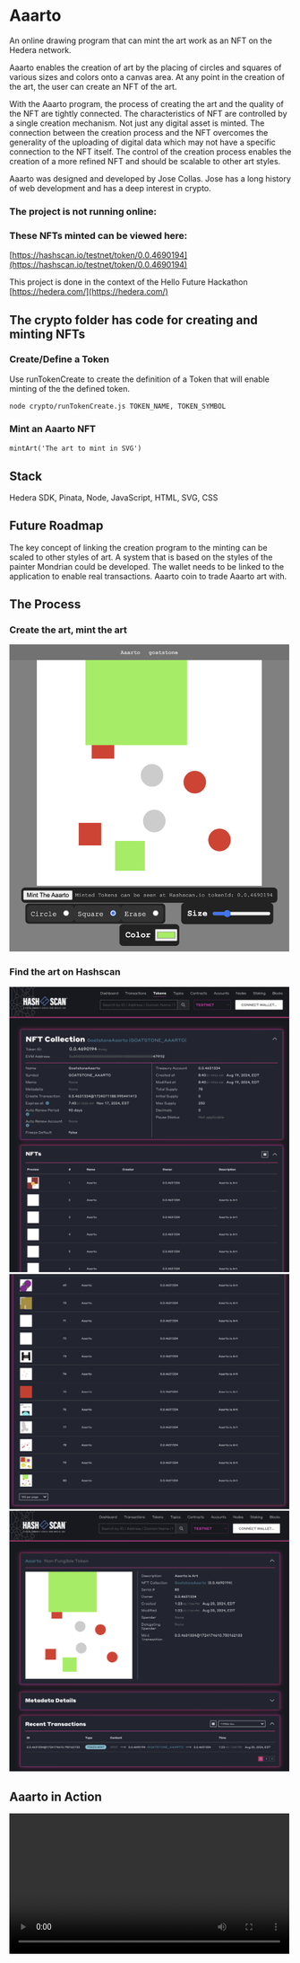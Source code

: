 # Aaarto

An online drawing program that can mint the art work as an NFT on the Hedera network. 

Aaarto enables the creation of art by the placing of circles and squares of various sizes and colors onto a canvas area. At any point in the creation of the art, the user can create an NFT of the art.

With the Aaarto program, the process of creating the art and the quality of the NFT are tightly connected. The characteristics of NFT are controlled by a single creation mechanism. Not just any digital asset is minted. The connection between the creation process and the NFT overcomes the generality of the uploading of digital data which may not have a specific connection to the NFT itself. The control of the creation process enables the creation of a more refined NFT and should be scalable to other art styles.  

Aaarto was designed and developed by Jose Collas. Jose has a long history of web development and has a deep interest in crypto.

### The project is not running online:


### These NFTs minted can be viewed here:

[https://hashscan.io/testnet/token/0.0.4690194](https://hashscan.io/testnet/token/0.0.4690194)

This project is done in the context of the Hello Future Hackathon [https://hedera.com/](https://hedera.com/)
 
## The crypto folder has code for creating and minting NFTs

### Create/Define a Token

Use runTokenCreate to create the definition of a Token that will enable minting of the the defined token.

```
node crypto/runTokenCreate.js TOKEN_NAME, TOKEN_SYMBOL
```

### Mint an Aaarto NFT
```
mintArt('The art to mint in SVG')
```
 	
## Stack
Hedera SDK, Pinata, Node, JavaScript, HTML, SVG, CSS

## Future Roadmap

The key concept of linking the creation program to the minting can be scaled to other styles of art. A system that is based on the styles of the painter Mondrian could be developed. The wallet needs to be linked to the application to enable real transactions. Aaarto coin to trade Aaarto art with.

## The Process

 ### Create the art, mint the art
<img src="art/aaarto_screen_4.png" width="500" />

### Find the art on Hashscan
<img src="art/aaarto_screen_2.png" width="500" />
<img src="art/aaarto_screen_1.png" width="500" />
<img src="art/aaarto_screen_3.png" width="500" />

## Aaarto in Action
<video controls width="500" >
    <source src="art/aaarto_demo.mp4" />
</video>
